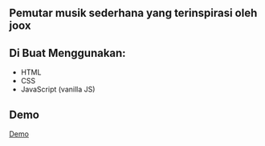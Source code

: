 ## Pemutar musik sederhana yang terinspirasi oleh joox


## Di Buat Menggunakan:

- HTML
- CSS
- JavaScript (vanilla JS)

## Demo

[Demo](https://mpjoox.netlify.app/)
